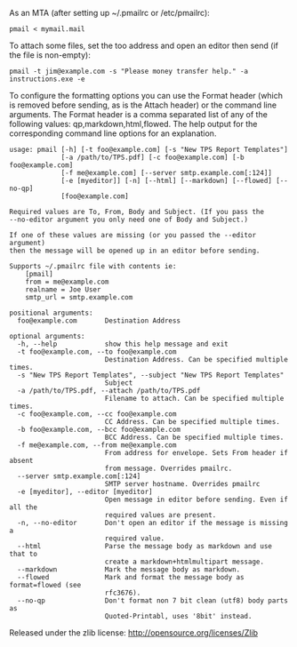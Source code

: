 As an MTA (after setting up ~/.pmailrc or /etc/pmailrc):

    pmail < mymail.mail

To attach some files, set the too address and open an editor then send (if the
file is non-empty):

    pmail -t jim@example.com -s "Please money transfer help." -a instructions.exe -e

To configure the formatting options you can use the Format header (which is
removed before sending, as is the Attach header) or the command line arguments.
The Format header is a comma separated list of any of the following values:
qp,markdown,html,flowed. The help output for the corresponding command line
options for an explanation.

    usage: pmail [-h] [-t foo@example.com] [-s "New TPS Report Templates"]
                 [-a /path/to/TPS.pdf] [-c foo@example.com] [-b foo@example.com]
                 [-f me@example.com] [--server smtp.example.com[:124]]
                 [-e [myeditor]] [-n] [--html] [--markdown] [--flowed] [--no-qp]
                 [foo@example.com]
    
    Required values are To, From, Body and Subject. (If you pass the
    --no-editor argument you only need one of Body and Subject.)
    
    If one of these values are missing (or you passed the --editor argument)
    then the message will be opened up in an editor before sending.
    
    Supports ~/.pmailrc file with contents ie:
        [pmail]
        from = me@example.com
        realname = Joe User
        smtp_url = smtp.example.com
    
    positional arguments:
      foo@example.com       Destination Address
    
    optional arguments:
      -h, --help            show this help message and exit
      -t foo@example.com, --to foo@example.com
                            Destination Address. Can be specified multiple times.
      -s "New TPS Report Templates", --subject "New TPS Report Templates"
                            Subject
      -a /path/to/TPS.pdf, --attach /path/to/TPS.pdf
                            Filename to attach. Can be specified multiple times.
      -c foo@example.com, --cc foo@example.com
                            CC Address. Can be specified multiple times.
      -b foo@example.com, --bcc foo@example.com
                            BCC Address. Can be specified multiple times.
      -f me@example.com, --from me@example.com
                            From address for envelope. Sets From header if absent
                            from message. Overrides pmailrc.
      --server smtp.example.com[:124]
                            SMTP server hostname. Overrides pmailrc
      -e [myeditor], --editor [myeditor]
                            Open message in editor before sending. Even if all the
                            required values are present.
      -n, --no-editor       Don't open an editor if the message is missing a
                            required value.
      --html                Parse the message body as markdown and use that to
                            create a markdown+htmlmultipart message.
      --markdown            Mark the message body as markdown.
      --flowed              Mark and format the message body as format=flowed (see
                            rfc3676).
      --no-qp               Don't format non 7 bit clean (utf8) body parts as
                            Quoted-Printabl, uses '8bit' instead.

Released under the zlib license: http://opensource.org/licenses/Zlib

